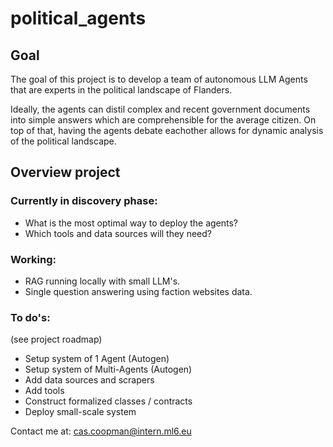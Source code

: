 # political_agents
## Goal
The goal of this project is to develop a team of autonomous LLM Agents that are experts in the political landscape of Flanders. 

Ideally, the agents can distil complex and recent government documents into simple answers which are comprehensible for the average citizen. On top of that, having the agents debate eachother allows for dynamic analysis of the political landscape.

## Overview project
### Currently in discovery phase:
- What is the most optimal way to deploy the agents? 
- Which tools and data sources will they need?

### Working:
- RAG running locally with small LLM's.
- Single question answering using faction websites data.

### To do's:
(see project roadmap)
- Setup system of 1 Agent (Autogen)
- Setup system of Multi-Agents (Autogen)
- Add data sources and scrapers
- Add tools
- Construct formalized classes / contracts
- Deploy small-scale system

Contact me at: cas.coopman@intern.ml6.eu
